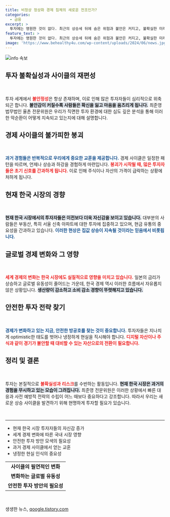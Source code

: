```yaml
---
title: 비정상 정상화 경제 침체의 새로운 전조인가?
categories:
  - 금융
excerpt: >
  투자에는 영원한 것이 없다. 최근의 상승세 뒤에 숨은 위험과 불안은 커지고, 불확실한 미래가 다가온다. 안정된 시장을 꿈꾸는 투자자들에게 냉정한 현실 인식과 안전한 피난처가 필요한 시점이다.
feature_text: >
  투자에는 영원한 것이 없다. 최근의 상승세 뒤에 숨은 위험과 불안은 커지고, 불확실한 미래가 다가온다. 안정된 시장을 꿈꾸는 투자자들에게 냉정한 현실 인식과 안전한 피난처가 필요한 시점이다.
image: 'https://www.behealthy4u.com/wp-content/uploads/2024/06/news.jpg'
---
```


<p><img src="https://www.behealthy4u.com/wp-content/uploads/2024/06/news.jpg" alt="info 속보" /></p>

<h2 data-ke-size="size26">투자 불확실성과 사이클의 재편성</h2>

<p data-ke-size="size16">&nbsp;</p>

<p>투자 세계에서 <b><span style="color: #ee2323;">불안정성</span></b>은 항상 존재하며, 이로 인해 많은 투자자들이 심리적으로 위축되곤 합니다. <b><span style="background-color: #21538527;">불안감이 커질수록 사람들은 확신을 잃고 마음을 움츠리게 됩니다.</span></b> 최준영 법무법인 율촌 전문위원은 우리가 직면한 투자 환경에 대한 심도 깊은 분석을 통해 이러한 악순환이 어떻게 지속되고 있는지에 대해 설명합니다. </p>

<h2 data-ke-size="size26">경제 사이클의 불가피한 붕괴</h2>

<p data-ke-size="size16">&nbsp;</p>

<p><b><span style="color: #1a5490;">과거 경험들은 반복적으로 우리에게 중요한 교훈을 제공합니다.</span></b> 경제 사이클은 일정한 패턴을 따르며, 언제나 상승과 하강을 경험하게 마련입니다. <b><span style="color: #ee2323;">붕괴가 시작될 때, 많은 투자자들은 초기 신호를 간과하게 됩니다.</span></b> 이로 인해 주식이나 자산의 가격이 급락하는 상황에 처하게 됩니다. </p>

<h2 data-ke-size="size26">현재 한국 시장의 경향</h2>

<p data-ke-size="size16">&nbsp;</p>

<p><b><span style="background-color: #21538527;">현재 한국 시장에서의 투자자들은 이전보다 더욱 자신감을 보이고 있습니다.</span></b> 대부분의 사람들은 부동산, 특히 서울 신축 아파트에 대한 투자에 집중하고 있으며, 현금 유통의 중요성을 간과하고 있습니다. <b><span style="color: #1a5490;">이러한 현상은 집값 상승이 지속될 것이라는 믿음에서 비롯됩니다.</span></b></p>

<h2 data-ke-size="size26">글로벌 경제 변화와 그 영향</h2>

<p data-ke-size="size16">&nbsp;</p>

<p><b><span style="color: #ee2323;">세계 경제의 변화는 한국 시장에도 실질적으로 영향을 미치고 있습니다.</span></b> 일본의 금리가 상승하고 글로벌 유동성이 줄어드는 가운데, 한국 경제 역시 이러한 흐름에서 자유롭지 않은 상황입니다. <b><span style="background-color: #21538527;">생산량이 감소하고 소비 감소 경향이 뚜렷해지고 있습니다.</span></b></p>

<h2 data-ke-size="size26">안전한 투자 전략 찾기</h2>

<p data-ke-size="size16">&nbsp;</p>

<p><b><span style="color: #1a5490;">경제가 변화하고 있는 지금, 안전한 방공호를 찾는 것이 중요합니다.</span></b> 투자자들은 지나치게 optimistic한 태도를 벗어나 냉정하게 현실을 직시해야 합니다. <b><span style="color: #ee2323;">디지털 자산이나 주식과 같이 경기가 불안할 때 대비할 수 있는 자산으로의 전환이 필요합니다.</span></b></p>

<h2 data-ke-size="size26">정리 및 결론</h2>

<p data-ke-size="size16">&nbsp;</p>

<p>투자는 본질적으로 <b><span style="color: #ee2323;">불확실성과 리스크</span></b>를 수반하는 활동입니다. <b><span style="background-color: #21538527;">현재 한국 시장은 과거의 경험을 무시하고 있는 모습이 그려집니다.</span></b> 최준영 전문위원은 이러한 상황에서 빠른 대응과 사전 예방적 전략의 수립이 어느 때보다 중요하다고 강조합니다. 따라서 우리는 새로운 상승 사이클을 발견하기 위해 현명하게 투자할 필요가 있습니다.</p>

<p data-ke-size="size16">&nbsp;</p>

<hr/>

<ul>
<li>현재 한국 시장 투자자들의 자신감 증가</li>
<li>세계 경제 변화에 따른 국내 시장 영향</li>
<li>안전한 투자 방안 모색의 필요성</li>
<li>과거 경제 사이클에서 얻는 교훈</li>
<li>냉정한 현실 인식의 중요성</li>
</ul>

<table>
<tr>
<td style="text-align: center; height: 17px;"><b>사이클의 필연적인 변화</b></td>
</tr>
<tr>
<td style="text-align: center; height: 17px;"><b>변화하는 글로벌 유동성</b></td>
</tr>
<tr>
<td style="text-align: center; height: 17px;"><b>안전한 투자 방안의 필요성</b></td>
</tr>
</table> 

<p data-ke-size="size16">&nbsp;</p>
생생한 뉴스, <a href="https://qoogle.tistory.com" rel="dofollow">qoogle.tistory.com</a>



